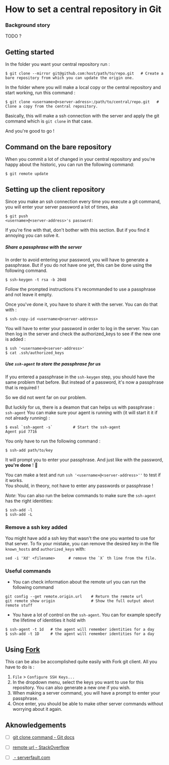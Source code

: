 # How to set a central repository in Git

### Background story
TODO ?

## Getting started
In the folder you want your central repository run :
```
$ git clone --mirror git@github.com:host/path/to/repo.git   # Create a bare repository from which you can update the origin one.
```
In the folder where you will make a local copy or the central repository and start working, run this command :
```
$ git clone <username>@<server-adress>:/path/to/central/repo.git   # Clone a copy from the central repository.
```
Basically, this will make a ssh connection with the server and apply the git command which is `git clone` in that case.

And you're good to go !

## Command on the bare repository
When you commit a lot of changed in your central repository and you're happy about the historic, you can run the following command:
```
$ git remote update
```

## Setting up the client repository
Since you make an ssh connection every time you execute a git command, you will enter your server password a lot of times, aka
```
$ git push
<username>@<server-address>'s password: 
``` 
If you're fine with that, don't bother with this section. But if you find it annoying you can solve it.

##### Share a passphrase with the server
In order to avoid entering your password, you will have to generate a passphrase.
But if you do not have one yet, this can be done using the following command.
```
$ ssh-keygen -t rsa -b 2048
```
Follow the prompted instructions it's recommanded to use a passphrase and not leave it empty.

Once you've done it, you have to share it with the server.
You can do that with :
```
$ ssh-copy-id <username>@<server-address>
```
You will have to enter your password in order to log in the server.
You can then log in the server and check the authorized_keys to see if the new one is added :
```
$ ssh '<username>@<server-address>'
$ cat .ssh/authorized_keys
```
##### Use `ssh-agent` to store the passphrase for us
If you entered a passphrase in the `ssh-keygen` step, you should have the same problem that before.
But instead of a password, it's now a passphrase that is required !

So we did not went far on our problem.

But luckily for us, there is a deamon that can helps us with passphrase : `ssh-agent`
You can make sure your agent is running with (it will start it it if not already running) :
```
$ eval `ssh-agent -s`         # Start the ssh-agent
Agent pid 7716
```
You only have to run the following command :
```
$ ssh-add path/to/key
```
It will prompt you to enter your passphrase.    And just like with the password, **you're done** ! 🎉

You can make a test and run `ssh '<username>@<server-address>''` to test if it works.  
You should, in theory, not have to enter any passwords or passphrase !

*Note*: You can also run the below commands to make sure the `ssh-agent` has the right identities:
```
$ ssh-add -l
$ ssh-add -L
```

### Remove a ssh key added
You might have add a ssh key that wasn't the one you wanted to use for that server.
To fix your mistake, you can remove the desired key in the file `known_hosts` and `authorized_keys` with:
```
sed -i 'Xd' <filename>      # remove the `X` th line from the file.
```

### Useful commands
* You can check information about the remote url you can run the following command
```
git config --get remote.origin.url    # Return the remote url
git remote show origin                # Show the full output about remote stuff
```

* You have a lot of control on the `ssh-agent`. You can for example specify the lifetime of identities it hold with
```
$ ssh-agent -t 1d   # the agent will remember identities for a day
$ ssh-add -t 1D     # the agent will remember identities for a day
```

## Using [Fork](https://fork.dev/)
This can be also be accomplished quite easily with Fork git client.
All you have to do is :
1. `File` > `Configure SSH Keys...`
2. In the dropdown menu, select the keys you want to use for this repository. You can also generate a new one if you wish.
3. When making a server command, you will have a prompt to emter your passphrase.
4. Once enter, you should be able to make other server commands without worrying about it again.


## Aknowledgements
* [ ] [git clone command - Git docs](https://git-scm.com/docs/git-clone)
* [ ] [remote url - StackOverflow](https://stackoverflow.com/questions/4089430/how-can-i-determine-the-url-that-a-local-git-repository-was-originally-cloned-fr)

* [ ] [ - serverfault.com](https://serverfault.com/questions/241588/how-to-automate-ssh-login-with-password)